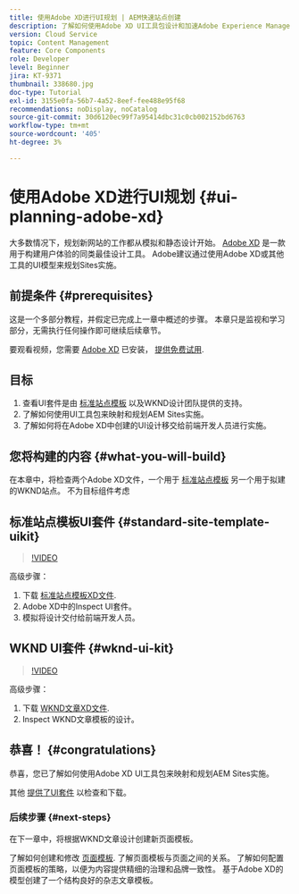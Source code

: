 ```yaml
---
title: 使用Adobe XD进行UI规划 | AEM快速站点创建
description: 了解如何使用Adobe XD UI工具包设计和加速Adobe Experience Manager Sites实施。
version: Cloud Service
topic: Content Management
feature: Core Components
role: Developer
level: Beginner
jira: KT-9371
thumbnail: 338680.jpg
doc-type: Tutorial
exl-id: 3155e0fa-56b7-4a52-8eef-fee488e95f68
recommendations: noDisplay, noCatalog
source-git-commit: 30d6120ec99f7a95414dbc31c0cb002152bd6763
workflow-type: tm+mt
source-wordcount: '405'
ht-degree: 3%

---
```


# 使用Adobe XD进行UI规划 {#ui-planning-adobe-xd}

大多数情况下，规划新网站的工作都从模拟和静态设计开始。 [Adobe XD](https://www.adobe.com/products/xd.html) 是一款用于构建用户体验的同类最佳设计工具。 Adobe建议通过使用Adobe XD或其他工具的UI模型来规划Sites实施。

## 前提条件 {#prerequisites}

这是一个多部分教程，并假定已完成上一章中概述的步骤。 本章只是监视和学习部分，无需执行任何操作即可继续后续章节。

要观看视频，您需要 [Adobe XD](https://www.adobe.com/products/xd/pricing/free-trial.html) 已安装， [提供免费试用](https://www.adobe.com/products/xd/pricing/free-trial.html).

## 目标

1. 查看UI套件是由 [标准站点模板](https://github.com/adobe/aem-site-template-standard) 以及WKND设计团队提供的支持。
1. 了解如何使用UI工具包来映射和规划AEM Sites实施。
1. 了解如何将在Adobe XD中创建的UI设计移交给前端开发人员进行实施。

## 您将构建的内容 {#what-you-will-build}

在本章中，将检查两个Adobe XD文件，一个用于 [标准站点模板](https://github.com/adobe/aem-site-template-standard) 另一个用于拟建的WKND站点。 不为目标组件考虑 

## 标准站点模板UI套件 {#standard-site-template-uikit}

>[!VIDEO](https://video.tv.adobe.com/v/338680?quality=12&learn=on)

高级步骤：

1. 下载 [标准站点模板XD文件](https://github.com/adobe/aem-site-template-standard/raw/main/files/wireframe.xd).
1. Adobe XD中的Inspect UI套件。
1. 模拟将设计交付给前端开发人员。

## WKND UI套件 {#wknd-ui-kit}

>[!VIDEO](https://video.tv.adobe.com/v/30214?quality=12&learn=on)

高级步骤：

1. 下载 [WKND文章XD文件](https://github.com/adobe/aem-guides-wknd/releases/download/aem-guides-wknd-0.0.2/AEM_UI-kit-WKND-article-design.xd).
1. Inspect WKND文章模板的设计。

## 恭喜！ {#congratulations}

恭喜，您已了解如何使用Adobe XD UI工具包来映射和规划AEM Sites实施。

其他 [提供了UI套件](https://www.adobe.com/products/xd/features/ui-kits.html) 以检查和下载。

### 后续步骤 {#next-steps}

在下一章中，将根据WKND文章设计创建新页面模板。

了解如何创建和修改 [页面模板](./page-templates.md). 了解页面模板与页面之间的关系。 了解如何配置页面模板的策略，以便为内容提供精细的治理和品牌一致性。  基于Adobe XD的模型创建了一个结构良好的杂志文章模板。
